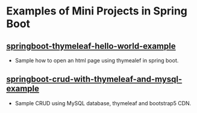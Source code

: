 # Examples of Mini Projects in Spring Boot

## [springboot-thymeleaf-hello-world-example](https://github.com/djbrunoramon/springboot2-project-examples/tree/main/springboot-thymeleaf-hello-world-example)
* Sample how to open an html page using thymealef in spring boot.

## [springboot-crud-with-thymeleaf-and-mysql-example](https://github.com/djbrunoramon/springboot2-project-examples/tree/main/springboot-crud-with-thymeleaf-and-mysql-example)
* Sample CRUD using MySQL database, thymeleaf and bootstrap5 CDN.
